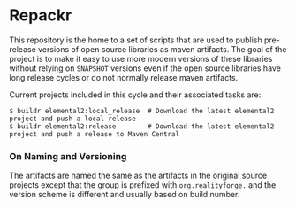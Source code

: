 # Repackr

This repository is the home to a set of scripts that are used to publish pre-release
versions of open source libraries as maven artifacts. The goal of the project is to
make it easy to use more modern versions of these libraries without relying on `SNAPSHOT`
versions even if the open source libraries have long release cycles or do not normally
release maven artifacts.

Current projects included in this cycle and their associated tasks are:

    $ buildr elemental2:local_release  # Download the latest elemental2 project and push a local release
    $ buildr elemental2:release        # Download the latest elemental2 project and push a release to Maven Central

### On Naming and Versioning

The artifacts are named the same as the artifacts in the original source projects except
that the group is prefixed with `org.realityforge.` and the version scheme is different and
usually based on build number.
